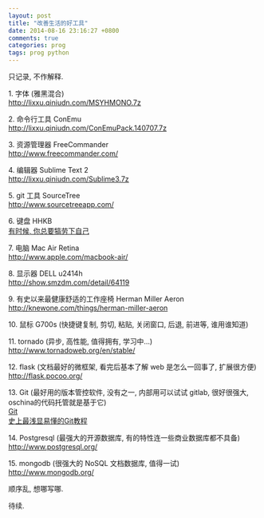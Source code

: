 ```yaml
---
layout: post
title: "改善生活的好工具"
date: 2014-08-16 23:16:27 +0800
comments: true
categories: prog
tags: prog python
---
```

只记录, 不作解释.

1\. 字体 (雅黑混合)<br />
    <http://lixxu.qiniudn.com/MSYHMONO.7z>

2\. 命令行工具 ConEmu<br />
    <http://lixxu.qiniudn.com/ConEmuPack.140707.7z>

3\. 资源管理器 FreeCommander<br />
    <http://www.freecommander.com/>

4\. 编辑器 Sublime Text 2<br />
    <http://lixxu.qiniudn.com/Sublime3.7z>

5\. git 工具 SourceTree<br />
    <http://www.sourcetreeapp.com/>

6\. 键盘 HHKB<br />
    [有时候, 你总要犒劳下自己](/blog/2014/05/12/hhkb-pro2)

7\. 电脑 Mac Air Retina<br />
    <http://www.apple.com/macbook-air/>

8\. 显示器 DELL u2414h<br />
    <http://show.smzdm.com/detail/64119>

9\. 有史以来最健康舒适的工作座椅 Herman Miller Aeron<br />
    <http://knewone.com/things/herman-miller-aeron>

10\. 鼠标 G700s (快捷键复制, 剪切, 粘贴, 关闭窗口, 后退, 前进等, 谁用谁知道)

11\. tornado (异步, 高性能, 值得拥有, 学习中...)<br />
    <http://www.tornadoweb.org/en/stable/>

12\. flask (文档最好的微框架, 看完后基本了解 web 是怎么一回事了, 扩展很方便)<br />
    <http://flask.pocoo.org/>

13\. Git (最好用的版本管控软件, 没有之一, 内部用可以试试 gitlab, 很好很强大, oschina的代码托管就是基于它)<br />
    [Git](http://git-scm.com/)<br />
    [史上最浅显易懂的Git教程](http://www.liaoxuefeng.com/wiki/0013739516305929606dd18361248578c67b8067c8c017b000)

14\. Postgresql (最强大的开源数据库, 有的特性连一些商业数据库都不具备)<br />
    <http://www.postgresql.org/>

15\. mongodb (很强大的 NoSQL 文档数据库, 值得一试)<br />
    <http://www.mongodb.org/>

顺序乱, 想哪写哪.

待续.

